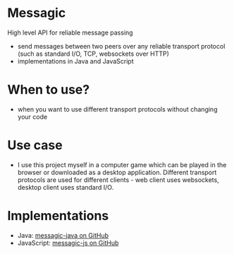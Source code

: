# Messagic
High level API for reliable message passing

+ send messages between two peers over any reliable transport protocol (such as standard I/O, TCP, websockets over HTTP)
+ implementations in Java and JavaScript

When to use?
============

+ when you want to use different transport protocols without changing your code

Use case
========

+ I use this project myself in a computer game which can be played in the browser or downloaded as a desktop application. Different transport protocols are used for different clients - web client uses websockets, desktop client uses standard I/O.

Implementations
===============

+ Java: [messagic-java on GitHub](https://github.com/jacekolszak/messagic-java)
+ JavaScript: [messagic-js on GitHub](https://github.com/jacekolszak/messagic-js)
